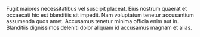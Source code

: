 Fugit maiores necessitatibus vel suscipit placeat. Eius nostrum quaerat et occaecati hic est blanditiis sit impedit. Nam voluptatum tenetur accusantium assumenda quos amet. Accusamus tenetur minima officia enim aut in. Blanditiis dignissimos deleniti dolor aliquam id accusamus magnam et alias.